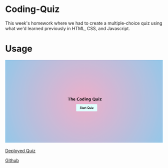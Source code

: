 # Coding-Quiz

This week's homework where we had to create a multiple-choice quiz using what we'd learned previously in HTML, CSS, and Javascript. 

# Usage 

<img src="./assets/images/screencapture.jpeg" alt="screencapture of coding quiz">

<a href="https://hayleymchugh.github.io/coding-quiz/">Deployed Quiz</a>

<a href="https://github.com/HayleyMcHugh/coding-quiz.git">Github</a>

